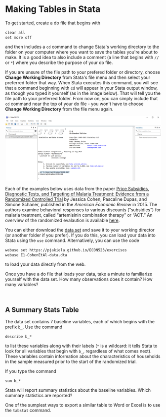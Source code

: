 # Making Tables in Stata

To get started, create a do file that begins with 
```
clear all
set more off
```
and then includes a `cd` command to change Stata's working directory to the folder 
on your computer where you want to save the tables you're about to make.  It is a good idea 
to also include a comment (a line that begins with `//` or `*`) where you describe the purpose of your 
do file.

If you are unsure of the file path to your prefered folder or directory, choose 
**Change Working Directory** from Stata's file menu and then select your preferred 
folder that way.  When Stata executes this command, you will see that a command beginning with 
`cd` will appear in your Stata output window, as though you typed it yourself (as in the image below).  That will tell you 
the file path to your preferred folder.  From now on, you can simply include that `cd` command 
near the top of your do file - you won't have to choose **Change Working Directory** from the 
file menu again.

![cd command](stata-cd.png)

Each of the examples below uses data from the
paper [Price Subsidies, Diagnostic Tests, and Targeting of Malaria Treatment: Evidence from a Randomized Controlled Trial](https://www.aeaweb.org/articles?id=10.1257/aer.20130267) 
by Jessica Cohen, Pascaline Dupas, and Simone Schaner, published in the _American Economic Review_ in 2015. The authors 
examine behavioral responses to various discounts (“subsidies”) for malaria treatment, called “artemisinin combination therapy” 
or “ACT.” An overview of the randomized evalaution is available 
[here](https://www.povertyactionlab.org/sites/default/files/publication/2011.12.15-Subsidizing-Malaria.pdf).

You can either download the [data set](https://pjakiela.github.io/ECON523/exercises/E1-CohenEtAl-data.dta) and 
save it to your working director (or another folder if you prefer).  If you do this, you can load your data into 
Stata using the `use` command.  Alternatively, you can use the code
```
webuse set https://pjakiela.github.io/ECON523/exercises
webuse E1-CohenEtAl-data.dta
```
to load your data directly from the web.

Once you have a do file that loads your data, take a minute to familiarize yourself 
with the data set.  How many observations does it contain?  How many variables?  

<br>

## A Summary Stats Table

The data set contains 7 baseline variables, each of which begins with the prefix `b_`.  Use the 
command
```
describe b_*
```
to list these variables along with their labels (`*` is a wildcard:  it tells Stata to look for all variables 
that begin with `b_`, regardless of what comes next).  These variables contain information about 
the characteristics of households in the sample measured prior to the start of the 
randomized trial.  
 
If you type the command 
```
sum b_*
``` 
Stata will report summary statistics about the baseline variables.  Which summary statistics are reported?

One of the sumplest ways to export a similar table to Word or Excel is to use the `tabstat` command.  
